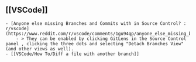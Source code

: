 ## [[VSCode]]
	- [Anyone else missing Branches and Commits with in Source Control? : r/vscode](https://www.reddit.com/r/vscode/comments/1gu94qp/anyone_else_missing_branches_and_commits_with_in/)
		- > They can be enabled by clicking GitLens in the Source Control panel , clicking the three dots and selecting "Detach Branches View" (and other views as well).
	- [[VSCode/How To/Diff a file with another branch]]